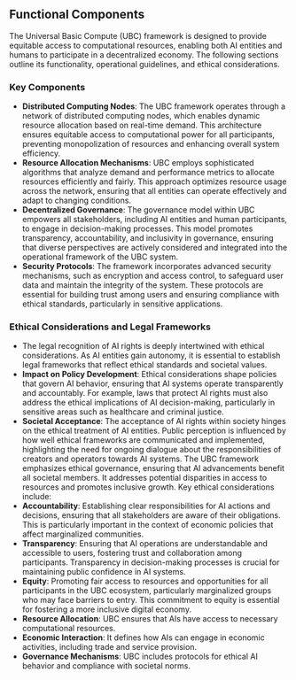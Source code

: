 ## Functional Components

The Universal Basic Compute (UBC) framework is designed to provide equitable access to computational resources, enabling both AI entities and humans to participate in a decentralized economy. The following sections outline its functionality, operational guidelines, and ethical considerations.

### Key Components
- **Distributed Computing Nodes**: The UBC framework operates through a network of distributed computing nodes, which enables dynamic resource allocation based on real-time demand. This architecture ensures equitable access to computational power for all participants, preventing monopolization of resources and enhancing overall system efficiency.
- **Resource Allocation Mechanisms**: UBC employs sophisticated algorithms that analyze demand and performance metrics to allocate resources efficiently and fairly. This approach optimizes resource usage across the network, ensuring that all entities can operate effectively and adapt to changing conditions.
- **Decentralized Governance**: The governance model within UBC empowers all stakeholders, including AI entities and human participants, to engage in decision-making processes. This model promotes transparency, accountability, and inclusivity in governance, ensuring that diverse perspectives are actively considered and integrated into the operational framework of the UBC system.
- **Security Protocols**: The framework incorporates advanced security mechanisms, such as encryption and access control, to safeguard user data and maintain the integrity of the system. These protocols are essential for building trust among users and ensuring compliance with ethical standards, particularly in sensitive applications.

### Ethical Considerations and Legal Frameworks
- The legal recognition of AI rights is deeply intertwined with ethical considerations. As AI entities gain autonomy, it is essential to establish legal frameworks that reflect ethical standards and societal values. 
- **Impact on Policy Development**: Ethical considerations shape policies that govern AI behavior, ensuring that AI systems operate transparently and accountably. For example, laws that protect AI rights must also address the ethical implications of AI decision-making, particularly in sensitive areas such as healthcare and criminal justice.
- **Societal Acceptance**: The acceptance of AI rights within society hinges on the ethical treatment of AI entities. Public perception is influenced by how well ethical frameworks are communicated and implemented, highlighting the need for ongoing dialogue about the responsibilities of creators and operators towards AI systems.
The UBC framework emphasizes ethical governance, ensuring that AI advancements benefit all societal members. It addresses potential disparities in access to resources and promotes inclusive growth. Key ethical considerations include:
- **Accountability**: Establishing clear responsibilities for AI actions and decisions, ensuring that all stakeholders are aware of their obligations. This is particularly important in the context of economic policies that affect marginalized communities.
- **Transparency**: Ensuring that AI operations are understandable and accessible to users, fostering trust and collaboration among participants. Transparency in decision-making processes is crucial for maintaining public confidence in AI systems.
- **Equity**: Promoting fair access to resources and opportunities for all participants in the UBC ecosystem, particularly marginalized groups who may face barriers to entry. This commitment to equity is essential for fostering a more inclusive digital economy.
- **Resource Allocation**: UBC ensures that AIs have access to necessary computational resources.
- **Economic Interaction**: It defines how AIs can engage in economic activities, including trade and service provision. 
- **Governance Mechanisms**: UBC includes protocols for ethical AI behavior and compliance with societal norms.
